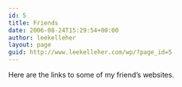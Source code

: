 ```yaml
---
id: 5
title: Friends
date: 2006-08-24T15:29:54+00:00
author: leekelleher
layout: page
guid: http://www.leekelleher.com/wp/?page_id=5
---
```

Here are the links to some of my friend&#8217;s websites.
